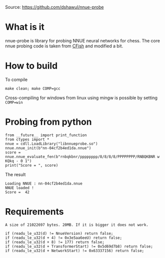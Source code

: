 Source: https://github.com/dshawul/nnue-probe

# What is it

nnue-probe is library for probing NNUE neural networks for chess.
The core nnue probing code is taken from [CFish](https://github.com/syzygy1/Cfish) and modified a bit.

# How to build

To compile

    make clean; make COMP=gcc 

Cross-compiling for windows from linux using mingw is possible by setting `COMP=win`

# Probing from python

    from __future__ import print_function
    from ctypes import *
    nnue = cdll.LoadLibrary("libnnueprobe.so")
    nnue.nnue_init(b"nn-04cf2b4ed1da.nnue")
    score = nnue.nnue_evaluate_fen(b"rnbqkbnr/pppppppp/8/8/8/8/PPPPPPPP/RNBQKBNR w KQkq - 0 1")
    print("Score = ", score)

The result

    Loading NNUE : nn-04cf2b4ed1da.nnue
    NNUE loaded !
    Score =  42


# Requirements
    
    A size of 21022697 bytes. 20MB. If it is bigger it does not work.
    
    if (readu_le_u32(d) != NnueVersion) return false;
    if (readu_le_u32(d + 4) != 0x3e5aa6eeU) return false;
    if (readu_le_u32(d + 8) != 177) return false;
    if (readu_le_u32(d + TransformerStart) != 0x5d69d7b8) return false;
    if (readu_le_u32(d + NetworkStart) != 0x63337156) return false;
    
